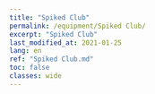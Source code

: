 ```yaml
---
title: "Spiked Club"
permalink: /equipment/Spiked Club/
excerpt: "Spiked Club"
last_modified_at: 2021-01-25
lang: en
ref: "Spiked Club.md"
toc: false
classes: wide
---
```


